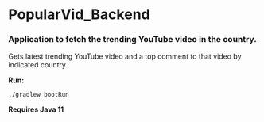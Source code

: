 # PopularVid_Backend

### Application to fetch the trending YouTube video in the country.
Gets latest trending YouTube video and a top comment to that video by indicated country. 

**Run:**

```
./gradlew bootRun
```
**Requires Java 11**
